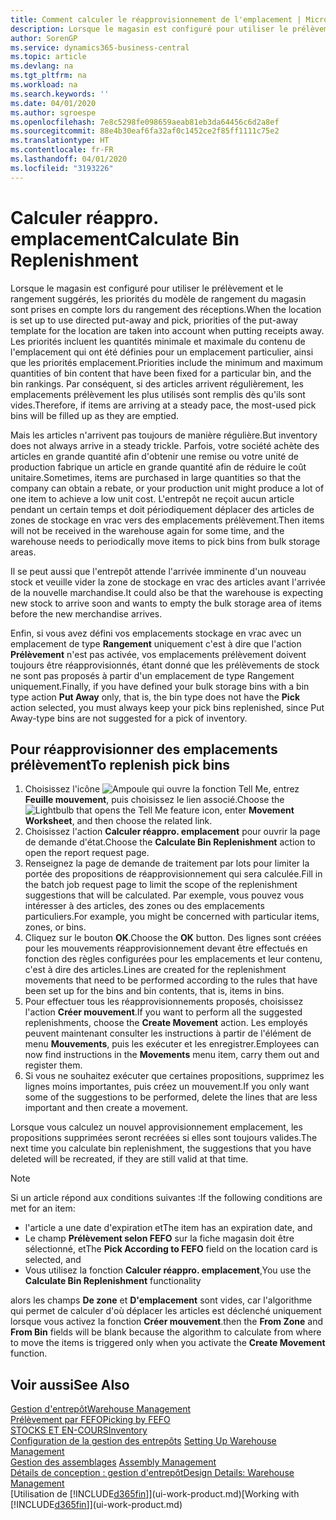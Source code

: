 ```yaml
---
title: Comment calculer le réapprovisionnement de l'emplacement | Microsoft Docs
description: Lorsque le magasin est configuré pour utiliser le prélèvement et le rangement suggérés, les priorités du modèle de rangement du magasin sont prises en compte lors du rangement des réceptions.
author: SorenGP
ms.service: dynamics365-business-central
ms.topic: article
ms.devlang: na
ms.tgt_pltfrm: na
ms.workload: na
ms.search.keywords: ''
ms.date: 04/01/2020
ms.author: sgroespe
ms.openlocfilehash: 7e8c5298fe098659aeab81eb3da64456c6d2a8ef
ms.sourcegitcommit: 88e4b30eaf6fa32af0c1452ce2f85ff1111c75e2
ms.translationtype: HT
ms.contentlocale: fr-FR
ms.lasthandoff: 04/01/2020
ms.locfileid: "3193226"
---
```

# <a name="calculate-bin-replenishment"></a><span data-ttu-id="1f484-103">Calculer réappro. emplacement</span><span class="sxs-lookup"><span data-stu-id="1f484-103">Calculate Bin Replenishment</span></span>
<span data-ttu-id="1f484-104">Lorsque le magasin est configuré pour utiliser le prélèvement et le rangement suggérés, les priorités du modèle de rangement du magasin sont prises en compte lors du rangement des réceptions.</span><span class="sxs-lookup"><span data-stu-id="1f484-104">When the location is set up to use directed put-away and pick, priorities of the put-away template for the location are taken into account when putting receipts away.</span></span> <span data-ttu-id="1f484-105">Les priorités incluent les quantités minimale et maximale du contenu de l'emplacement qui ont été définies pour un emplacement particulier, ainsi que les priorités emplacement.</span><span class="sxs-lookup"><span data-stu-id="1f484-105">Priorities include the minimum and maximum quantities of bin content that have been fixed for a particular bin, and the bin rankings.</span></span> <span data-ttu-id="1f484-106">Par conséquent, si des articles arrivent régulièrement, les emplacements prélèvement les plus utilisés sont remplis dès qu'ils sont vides.</span><span class="sxs-lookup"><span data-stu-id="1f484-106">Therefore, if items are arriving at a steady pace, the most-used pick bins will be filled up as they are emptied.</span></span>  

<span data-ttu-id="1f484-107">Mais les articles n'arrivent pas toujours de manière régulière.</span><span class="sxs-lookup"><span data-stu-id="1f484-107">But inventory does not always arrive in a steady trickle.</span></span> <span data-ttu-id="1f484-108">Parfois, votre société achète des articles en grande quantité afin d'obtenir une remise ou votre unité de production fabrique un article en grande quantité afin de réduire le coût unitaire.</span><span class="sxs-lookup"><span data-stu-id="1f484-108">Sometimes, items are purchased in large quantities so that the company can obtain a rebate, or your production unit might produce a lot of one item to achieve a low unit cost.</span></span> <span data-ttu-id="1f484-109">L'entrepôt ne reçoit aucun article pendant un certain temps et doit périodiquement déplacer des articles de zones de stockage en vrac vers des emplacements prélèvement.</span><span class="sxs-lookup"><span data-stu-id="1f484-109">Then items will not be received in the warehouse again for some time, and the warehouse needs to periodically move items to pick bins from bulk storage areas.</span></span>  

<span data-ttu-id="1f484-110">Il se peut aussi que l'entrepôt attende l'arrivée imminente d'un nouveau stock et veuille vider la zone de stockage en vrac des articles avant l'arrivée de la nouvelle marchandise.</span><span class="sxs-lookup"><span data-stu-id="1f484-110">It could also be that the warehouse is expecting new stock to arrive soon and wants to empty the bulk storage area of items before the new merchandise arrives.</span></span>  

<span data-ttu-id="1f484-111">Enfin, si vous avez défini vos emplacements stockage en vrac avec un emplacement de type **Rangement** uniquement c'est à dire que l'action **Prélèvement** n'est pas activée, vos emplacements prélèvement doivent toujours être réapprovisionnés, étant donné que les prélèvements de stock ne sont pas proposés à partir d'un emplacement de type Rangement uniquement.</span><span class="sxs-lookup"><span data-stu-id="1f484-111">Finally, if you have defined your bulk storage bins with a bin type action **Put Away** only, that is, the bin type does not have the **Pick** action selected, you must always keep your pick bins replenished, since Put Away-type bins are not suggested for a pick of inventory.</span></span>  

## <a name="to-replenish-pick-bins"></a><span data-ttu-id="1f484-112">Pour réapprovisionner des emplacements prélèvement</span><span class="sxs-lookup"><span data-stu-id="1f484-112">To replenish pick bins</span></span>  
1.  <span data-ttu-id="1f484-113">Choisissez l'icône ![Ampoule qui ouvre la fonction Tell Me](media/ui-search/search_small.png "Dites-moi ce que vous voulez faire"), entrez **Feuille mouvement**, puis choisissez le lien associé.</span><span class="sxs-lookup"><span data-stu-id="1f484-113">Choose the ![Lightbulb that opens the Tell Me feature](media/ui-search/search_small.png "Tell me what you want to do") icon, enter **Movement Worksheet**, and then choose the related link.</span></span>  
2.  <span data-ttu-id="1f484-114">Choisissez l'action **Calculer réappro. emplacement** pour ouvrir la page de demande d'état.</span><span class="sxs-lookup"><span data-stu-id="1f484-114">Choose the **Calculate Bin Replenishment** action to open the report request page.</span></span>  
3.  <span data-ttu-id="1f484-115">Renseignez la page de demande de traitement par lots pour limiter la portée des propositions de réapprovisionnement qui sera calculée.</span><span class="sxs-lookup"><span data-stu-id="1f484-115">Fill in the batch job request page to limit the scope of the replenishment suggestions that will be calculated.</span></span> <span data-ttu-id="1f484-116">Par exemple, vous pouvez vous intéresser à des articles, des zones ou des emplacements particuliers.</span><span class="sxs-lookup"><span data-stu-id="1f484-116">For example, you might be concerned with particular items, zones, or bins.</span></span>  
4.  <span data-ttu-id="1f484-117">Cliquez sur le bouton **OK**.</span><span class="sxs-lookup"><span data-stu-id="1f484-117">Choose the **OK** button.</span></span> <span data-ttu-id="1f484-118">Des lignes sont créées pour les mouvements réapprovisionnement devant être effectués en fonction des règles configurées pour les emplacements et leur contenu, c'est à dire des articles.</span><span class="sxs-lookup"><span data-stu-id="1f484-118">Lines are created for the replenishment movements that need to be performed according to the rules that have been set up for the bins and bin contents, that is, items in bins.</span></span>  
5.  <span data-ttu-id="1f484-119">Pour effectuer tous les réapprovisionnements proposés, choisissez l'action **Créer mouvement**.</span><span class="sxs-lookup"><span data-stu-id="1f484-119">If you want to perform all the suggested replenishments, choose the **Create Movement** action.</span></span> <span data-ttu-id="1f484-120">Les employés peuvent maintenant consulter les instructions à partir de l'élément de menu **Mouvements**, puis les exécuter et les enregistrer.</span><span class="sxs-lookup"><span data-stu-id="1f484-120">Employees can now find instructions in the **Movements** menu item, carry them out and register them.</span></span>  
6.  <span data-ttu-id="1f484-121">Si vous ne souhaitez exécuter que certaines propositions, supprimez les lignes moins importantes, puis créez un mouvement.</span><span class="sxs-lookup"><span data-stu-id="1f484-121">If you only want some of the suggestions to be performed, delete the lines that are less important and then create a movement.</span></span>  

<span data-ttu-id="1f484-122">Lorsque vous calculez un nouvel approvisionnement emplacement, les propositions supprimées seront recréées si elles sont toujours valides.</span><span class="sxs-lookup"><span data-stu-id="1f484-122">The next time you calculate bin replenishment, the suggestions that you have deleted will be recreated, if they are still valid at that time.</span></span>  

> [!NOTE]  
>  <span data-ttu-id="1f484-123">Si un article répond aux conditions suivantes :</span><span class="sxs-lookup"><span data-stu-id="1f484-123">If the following conditions are met for an item:</span></span>  
>   
>  -   <span data-ttu-id="1f484-124">l'article a une date d'expiration et</span><span class="sxs-lookup"><span data-stu-id="1f484-124">The item has an expiration date, and</span></span>  
> -   <span data-ttu-id="1f484-125">Le champ **Prélèvement selon FEFO** sur la fiche magasin doit être sélectionné, et</span><span class="sxs-lookup"><span data-stu-id="1f484-125">The **Pick According to FEFO** field on the location card is selected, and</span></span>  
> -   <span data-ttu-id="1f484-126">Vous utilisez la fonction **Calculer réappro. emplacement**,</span><span class="sxs-lookup"><span data-stu-id="1f484-126">You use the **Calculate Bin Replenishment** functionality</span></span>  
>   
>  <span data-ttu-id="1f484-127">alors les champs **De zone** et **D'emplacement** sont vides, car l'algorithme qui permet de calculer d'où déplacer les articles est déclenché uniquement lorsque vous activez la fonction **Créer mouvement**.</span><span class="sxs-lookup"><span data-stu-id="1f484-127">then the **From Zone** and **From Bin** fields will be blank because the algorithm to calculate from where to move the items is triggered only when you activate the **Create Movement** function.</span></span>  

## <a name="see-also"></a><span data-ttu-id="1f484-128">Voir aussi</span><span class="sxs-lookup"><span data-stu-id="1f484-128">See Also</span></span>  
[<span data-ttu-id="1f484-129">Gestion d'entrepôt</span><span class="sxs-lookup"><span data-stu-id="1f484-129">Warehouse Management</span></span>](warehouse-manage-warehouse.md)  
[<span data-ttu-id="1f484-130">Prélèvement par FEFO</span><span class="sxs-lookup"><span data-stu-id="1f484-130">Picking by FEFO</span></span>](warehouse-picking-by-fefo.md)  
[<span data-ttu-id="1f484-131">STOCKS ET EN-COURS</span><span class="sxs-lookup"><span data-stu-id="1f484-131">Inventory</span></span>](inventory-manage-inventory.md)  
<span data-ttu-id="1f484-132">[Configuration de la gestion des entrepôts](warehouse-setup-warehouse.md)   </span><span class="sxs-lookup"><span data-stu-id="1f484-132">[Setting Up Warehouse Management](warehouse-setup-warehouse.md)   </span></span>  
<span data-ttu-id="1f484-133">[Gestion des assemblages](assembly-assemble-items.md)  </span><span class="sxs-lookup"><span data-stu-id="1f484-133">[Assembly Management](assembly-assemble-items.md)  </span></span>  
[<span data-ttu-id="1f484-134">Détails de conception : gestion d'entrepôt</span><span class="sxs-lookup"><span data-stu-id="1f484-134">Design Details: Warehouse Management</span></span>](design-details-warehouse-management.md)  
<span data-ttu-id="1f484-135">[Utilisation de [!INCLUDE[d365fin](includes/d365fin_md.md)]](ui-work-product.md)</span><span class="sxs-lookup"><span data-stu-id="1f484-135">[Working with [!INCLUDE[d365fin](includes/d365fin_md.md)]](ui-work-product.md)</span></span>
